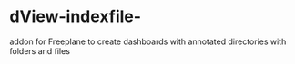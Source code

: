 dView-indexfile-
================

addon for Freeplane to create dashboards with annotated directories with folders and files
